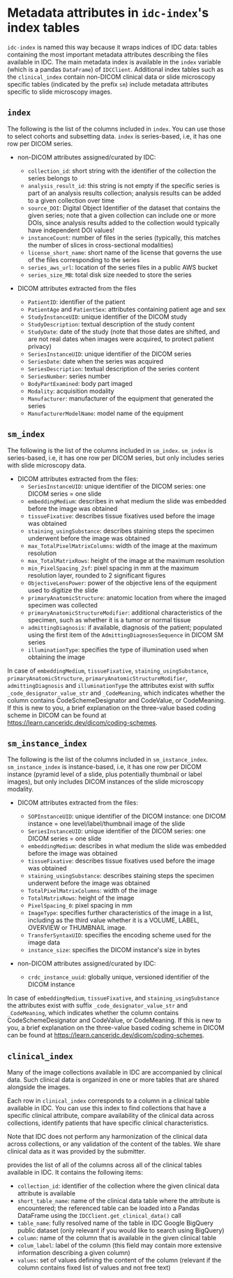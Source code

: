 # Metadata attributes in `idc-index`'s index tables

`idc-index` is named this way because it wraps indices of IDC data: tables
containing the most important metadata attributes describing the files available
in IDC. The main metadata index is available in the `index` variable (which is a
pandas `DataFrame`) of `IDCClient`. Additional index tables such as the
`clinical_index` contain non-DICOM clinical data or slide microscopy specific
tables (indicated by the prefix `sm`) include metadata attributes specific to
slide microscopy images.

## `index`

The following is the list of the columns included in `index`. You can use those
to select cohorts and subsetting data. `index` is series-based, i.e, it has one
row per DICOM series.

- non-DICOM attributes assigned/curated by IDC:
  - `collection_id`: short string with the identifier of the collection the
    series belongs to
  - `analysis_result_id`: this string is not empty if the specific series is
    part of an analysis results collection; analysis results can be added to a
    given collection over time
  - `source_DOI`: Digital Object Identifier of the dataset that contains the
    given series; note that a given collection can include one or more DOIs,
    since analysis results added to the collection would typically have
    independent DOI values!
  - `instanceCount`: number of files in the series (typically, this matches the
    number of slices in cross-sectional modalities)
  - `license_short_name`: short name of the license that governs the use of the
    files corresponding to the series
  - `series_aws_url`: location of the series files in a public AWS bucket
  - `series_size_MB`: total disk size needed to store the series

- DICOM attributes extracted from the files
  - `PatientID`: identifier of the patient
  - `PatientAge` and `PatientSex`: attributes containing patient age and sex
  - `StudyInstanceUID`: unique identifier of the DICOM study
  - `StudyDescription`: textual description of the study content
  - `StudyDate`: date of the study (note that those dates are shifted, and are
    not real dates when images were acquired, to protect patient privacy)
  - `SeriesInstanceUID`: unique identifier of the DICOM series
  - `SeriesDate`: date when the series was acquired
  - `SeriesDescription`: textual description of the series content
  - `SeriesNumber`: series number
  - `BodyPartExamined`: body part imaged
  - `Modality`: acquisition modality
  - `Manufacturer`: manufacturer of the equipment that generated the series
  - `ManufacturerModelName`: model name of the equipment

## `sm_index`

The following is the list of the columns included in `sm_index`. `sm_index` is
series-based, i.e, it has one row per DICOM series, but only includes series
with slide microscopy data.

- DICOM attributes extracted from the files:
  - `SeriesInstanceUID`: unique identifier of the DICOM series: one DICOM series
    = one slide
  - `embeddingMedium`: describes in what medium the slide was embedded before
    the image was obtained
  - `tissueFixative`: describes tissue fixatives used before the image was
    obtained
  - `staining_usingSubstance`: describes staining steps the specimen underwent
    before the image was obtained
  - `max_TotalPixelMatrixColumns`: width of the image at the maximum resolution
  - `max_TotalMatrixRows`: height of the image at the maximum resolution
  - `min_PixelSpacing_2sf`: pixel spacing in mm at the maximum resolution layer,
    rounded to 2 significant figures
  - `ObjectiveLensPower`: power of the objective lens of the equipment used to
    digitize the slide
  - `primaryAnatomicStructure`: anatomic location from where the imaged specimen
    was collected
  - `primaryAnatomicStructureModifier`: additional characteristics of the
    specimen, such as whether it is a tumor or normal tissue
  - `admittingDiagnosis`: if available, diagnosis of the patient; populated
    using the first item of the `AdmittingDiagnosesSequence` in DICOM SM series
  - `illuminationType`: specifies the type of illumination used when obtaining
    the image

In case of `embeddingMedium`, `tissueFixative`, `staining_usingSubstance`,
`primaryAnatomicStructure`, `primaryAnatomicStructureModifier`,
`admittingDiagnosis` and `illuminationType` the attributes exist with suffix
`_code_designator_value_str` and `_CodeMeaning`, which indicates whether the
column contains CodeSchemeDesignator and CodeValue, or CodeMeaning. If this is
new to you, a brief explanation on the three-value based coding scheme in DICOM
can be found at https://learn.canceridc.dev/dicom/coding-schemes.

## `sm_instance_index`

The following is the list of the columns included in `sm_instance_index`.
`sm_instance_index` is instance-based, i.e, it has one row per DICOM instance
(pyramid level of a slide, plus potentially thumbnail or label images), but only
includes DICOM instances of the slide microscopy modality.

- DICOM attributes extracted from the files:
  - `SOPInstanceUID`: unique identifier of the DICOM instance: one DICOM
    instance = one level/label/thumbnail image of the slide
  - `SeriesInstanceUID`: unique identifier of the DICOM series: one DICOM series
    = one slide
  - `embeddingMedium`: describes in what medium the slide was embedded before
    the image was obtained
  - `tissueFixative`: describes tissue fixatives used before the image was
    obtained
  - `staining_usingSubstance`: describes staining steps the specimen underwent
    before the image was obtained
  - `TotalPixelMatrixColumns`: width of the image
  - `TotalMatrixRows`: height of the image
  - `PixelSpacing_0`: pixel spacing in mm
  - `ImageType`: specifies further characteristics of the image in a list,
    including as the third value whether it is a VOLUME, LABEL, OVERVIEW or
    THUMBNAIL image.
  - `TransferSyntaxUID`: specifies the encoding scheme used for the image data
  - `instance_size`: specifies the DICOM instance's size in bytes

- non-DICOM attributes assigned/curated by IDC:
  - `crdc_instance_uuid`: globally unique, versioned identifier of the DICOM
    instance

In case of `embeddingMedium`, `tissueFixative`, and `staining_usingSubstance`
the attributes exist with suffix `_code_designator_value_str` and
`_CodeMeaning`, which indicates whether the column contains CodeSchemeDesignator
and CodeValue, or CodeMeaning. If this is new to you, a brief explanation on the
three-value based coding scheme in DICOM can be found at
https://learn.canceridc.dev/dicom/coding-schemes.

## `clinical_index`

Many of the image collections available in IDC are accompanied by clinical data.
Such clinical data is organized in one or more tables that are shared alongside
the images.

Each row in `clinical_index` corresponds to a column in a clinical table
available in IDC. You can use this index to find collections that have a
specific clinical attribute, compare availability of the clinical data across
collections, identify patients that have specific clinical characteristics.

Note that IDC does not perform any harmonization of the clinical data across
collections, or any validation of the content of the tables. We share clinical
data as it was provided by the submitter.

provides the list of all of the columns across all of the clinical tables
available in IDC. It contains the following items:

- `collection_id`: identifier of the collection where the given clinical data
  attribute is available
- `short_table_name`: name of the clinical data table where the attribute is
  encountered; the referenced table can be loaded into a Pandas DataFrame using
  the `IDCClient.get_clinical_data()` call
- `table_name`: fully resolved name of the table in IDC Google BigQuery public
  dataset (only relevant if you would like to search using BigQuery)
- `column`: name of the column that is available in the given clinical table
- `colum_label`: label of the column (this field may contain more extensive
  information describing a given column)
- `values`: set of values defining the content of the column (relevant if the
  column contains fixed list of values and not free text)
